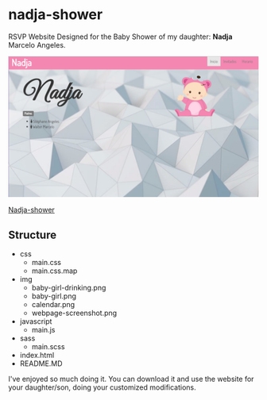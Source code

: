 # nadja-shower
RSVP Website Designed for the Baby Shower of my daughter: **Nadja** Marcelo Angeles.

![Website screenshot](img\webpage-screenshot.png)

[Nadja-shower](https://droxine.github.io/nadja-shower/ "Hosted with GitHub Pages")

## Structure
- css
    - main.css
    - main.css.map
- img
    - baby-girl-drinking.png
    - baby-girl.png
    - calendar.png
    - webpage-screenshot.png
- javascript
    - main.js
- sass
    - main.scss
- index.html
- README.MD

I've enjoyed so much doing it. You can download it and use the website for your daughter/son, doing your customized modifications.